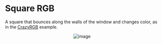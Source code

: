# Square RGB

A square that bounces along the walls of the window and changes color, as in the <a href="https://github.com/dpv927/raylib/tree/main/crazyRGB">CrazyRGB</a> example.

<div align="center">
  
![image](https://github.com/dpv927/raylib/assets/113710742/0c7042d9-2883-4a5e-ac57-591a4f2f9b8a)

</div>
